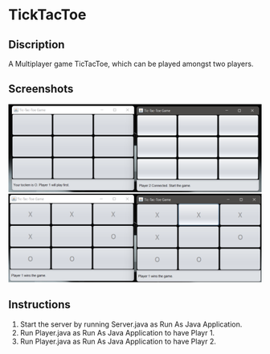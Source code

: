 # TickTacToe

## Discription
A Multiplayer game TicTacToe, which can be played amongst two players.

## Screenshots
![Project Screenshot 1](https://github.com/abhipatel181998/TickTacToe/blob/main/projectscreenshots/1.png?raw=true)
![Project Screenshot 1](https://github.com/abhipatel181998/TickTacToe/blob/main/projectscreenshots/2.png?raw=true)

## Instructions

1. Start the server by running Server.java as Run As Java Application.
2. Run Player.java as Run As Java Application to have Playr 1.
3. Run Player.java as Run As Java Application to have Playr 2.
